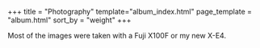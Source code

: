 +++
title = "Photography"
template="album_index.html"
page_template = "album.html"
sort_by = "weight"
+++

Most of the images were taken with a Fuji X100F or my new X-E4.
